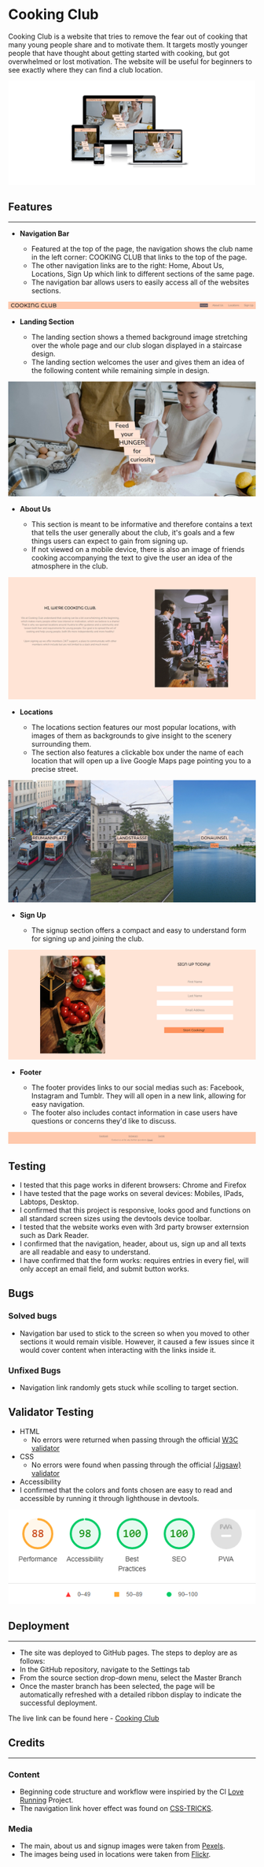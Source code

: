 # Cooking Club

Cooking Club is a website that tries to remove the fear out of cooking that many young people share and to motivate them. It targets mostly younger people that have thought about getting started with cooking, but got overwhelmed or lost motivation. The website will be useful for beginners to see exactly where they can find a club location.

![Responsive Design](assets/images/responsive.png)

## Features

---

- __Navigation Bar__

    - Featured at the top of the page, the navigation shows the club name in the left corner: COOKING CLUB that links to the top of the page.
    - The other navigation links are to the right: Home, About Us, Locations, Sign Up which link to different sections of the same page.
    - The navigation bar allows users to easily access all of the websites sections.

![Nav Bar](assets/images/nav_bar.png)

- __Landing Section__

     - The landing section shows a themed background image stretching over the whole page and our club slogan displayed in a staircase design.
     - The landing section welcomes the user and gives them an idea of the following content while remaining simple in design.

![Landing Section](assets/images/landing_section.png)

- __About Us__

    - This section is meant to be informative and therefore contains a text that tells the user generally about the club, it's goals and a few things users can expect to gain from signing up.
    - If not viewed on a mobile device, there is also an image of friends cooking accompanying the text to give the user an idea of the atmosphere in the club.

![About Us](assets/images/about_us.png)

- __Locations__

    - The locations section features our most popular locations, with images of them as backgrounds to give insight to the scenery surrounding them.
    - The section also features a clickable box under the name of each location that will open up a live Google Maps page pointing you to a precise street.

![Locations](assets/images/locations.png)

- __Sign Up__

    - The signup section offers a compact and easy to understand form for signing up and joining the club.

![Sign Up](assets/images/sign_up.png)

- __Footer__

    - The footer provides links to our social medias such as: Facebook, Instagram and Tumblr. They will all open in a new link, allowing for easy navigation.
    - The footer also includes contact information in case users have questions or concerns they'd like to discuss.

![Footer](assets/images/footer.png)


## Testing 

 - I tested that this page works in diferent browsers: Chrome and Firefox
 - I have tested that the page works on several devices: Mobiles, IPads, Labtops, Desktop.
 - I confirmed that this project is responsive, looks good and functions on all standard screen sizes using the devtools device toolbar.
 - I tested that the website works even with 3rd party browser externsion such as Dark Reader.
 - I confirmed that the navigation, header, about us, sign up and all texts are all readable and easy to understand.
 - I have confirmed that the form works: requires entries in every fiel, will only accept an email field, and submit button works.

## Bugs

### Solved bugs
 - Navigation bar used to stick to the screen so when you moved to other sections it would remain visible. However, it caused a few issues since it would cover content when interacting with the links inside it.

### Unfixed Bugs
 - Navigation link randomly gets stuck while scolling to target section.

## Validator Testing 

- HTML
  - No errors were returned when passing through the official [W3C validator]()
- CSS
  - No errors were found when passing through the official [(Jigsaw) validator]()
- Accessibility
 - I confirmed that the colors and fonts chosen are easy to read and accessible by running it through lighthouse in devtools.

![Lighthouse Score](assets/images/lighthouse_score.png)

## Deployment

---

  - The site was deployed to GitHub pages. The steps to deploy are as follows: 
  - In the GitHub repository, navigate to the Settings tab 
  - From the source section drop-down menu, select the Master Branch
  - Once the master branch has been selected, the page will be automatically refreshed with a detailed ribbon display to indicate the successful deployment. 

The live link can be found here - [Cooking Club]()


## Credits

---

### Content

- Beginning code structure and workflow were inspiried by the Cl [Love Running](https://learn.codeinstitute.net/courses/course-v1:CodeInstitute+LR101+2021_T1/courseware/4a07c57382724cfda5834497317f24d5/f2db5fd401004fccb43b01a6066a5333/) Project.
- The navigation link hover effect was found on [CSS-TRICKS](https://css-tricks.com/).

### Media

- The main, about us and signup images were taken from [Pexels](https://www.pexels.com/).
- The images being used in locations were taken from [Flickr](https://www.flickr.com/).